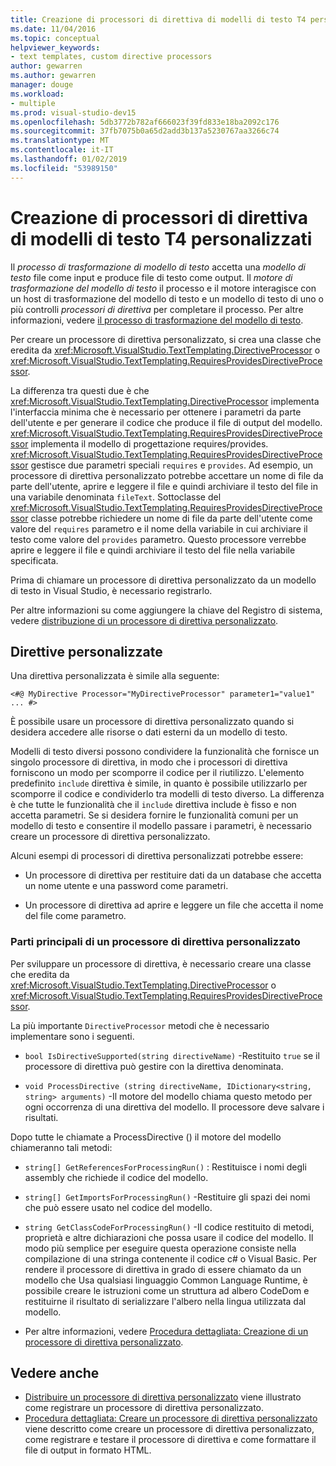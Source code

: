 ```yaml
---
title: Creazione di processori di direttiva di modelli di testo T4 personalizzati
ms.date: 11/04/2016
ms.topic: conceptual
helpviewer_keywords:
- text templates, custom directive processors
author: gewarren
ms.author: gewarren
manager: douge
ms.workload:
- multiple
ms.prod: visual-studio-dev15
ms.openlocfilehash: 5db3772b782af666023f39fd833e18ba2092c176
ms.sourcegitcommit: 37fb7075b0a65d2add3b137a5230767aa3266c74
ms.translationtype: MT
ms.contentlocale: it-IT
ms.lasthandoff: 01/02/2019
ms.locfileid: "53989150"
---
```

# <a name="creating-custom-t4-text-template-directive-processors"></a>Creazione di processori di direttiva di modelli di testo T4 personalizzati

Il *processo di trasformazione di modello di testo* accetta una *modello di testo* file come input e produce file di testo come output. Il *motore di trasformazione del modello di testo* il processo e il motore interagisce con un host di trasformazione del modello di testo e un modello di testo di uno o più controlli *processori di direttiva* per completare il processo. Per altre informazioni, vedere [il processo di trasformazione del modello di testo](../modeling/the-text-template-transformation-process.md).

Per creare un processore di direttiva personalizzato, si crea una classe che eredita da <xref:Microsoft.VisualStudio.TextTemplating.DirectiveProcessor> o <xref:Microsoft.VisualStudio.TextTemplating.RequiresProvidesDirectiveProcessor>.

La differenza tra questi due è che <xref:Microsoft.VisualStudio.TextTemplating.DirectiveProcessor> implementa l'interfaccia minima che è necessario per ottenere i parametri da parte dell'utente e per generare il codice che produce il file di output del modello. <xref:Microsoft.VisualStudio.TextTemplating.RequiresProvidesDirectiveProcessor> implementa il modello di progettazione requires/provides. <xref:Microsoft.VisualStudio.TextTemplating.RequiresProvidesDirectiveProcessor> gestisce due parametri speciali `requires` e `provides`.  Ad esempio, un processore di direttiva personalizzato potrebbe accettare un nome di file da parte dell'utente, aprire e leggere il file e quindi archiviare il testo del file in una variabile denominata `fileText`. Sottoclasse del <xref:Microsoft.VisualStudio.TextTemplating.RequiresProvidesDirectiveProcessor> classe potrebbe richiedere un nome di file da parte dell'utente come valore del `requires` parametro e il nome della variabile in cui archiviare il testo come valore del `provides` parametro. Questo processore verrebbe aprire e leggere il file e quindi archiviare il testo del file nella variabile specificata.

Prima di chiamare un processore di direttiva personalizzato da un modello di testo in Visual Studio, è necessario registrarlo.

Per altre informazioni su come aggiungere la chiave del Registro di sistema, vedere [distribuzione di un processore di direttiva personalizzato](../modeling/deploying-a-custom-directive-processor.md).

## <a name="custom-directives"></a>Direttive personalizzate

Una direttiva personalizzata è simile alla seguente:

`<#@ MyDirective Processor="MyDirectiveProcessor" parameter1="value1" ... #>`

È possibile usare un processore di direttiva personalizzato quando si desidera accedere alle risorse o dati esterni da un modello di testo.

Modelli di testo diversi possono condividere la funzionalità che fornisce un singolo processore di direttiva, in modo che i processori di direttiva forniscono un modo per scomporre il codice per il riutilizzo. L'elemento predefinito `include` direttiva è simile, in quanto è possibile utilizzarlo per scomporre il codice e condividerlo tra modelli di testo diverso. La differenza è che tutte le funzionalità che il `include` direttiva include è fisso e non accetta parametri. Se si desidera fornire le funzionalità comuni per un modello di testo e consentire il modello passare i parametri, è necessario creare un processore di direttiva personalizzato.

Alcuni esempi di processori di direttiva personalizzati potrebbe essere:

-   Un processore di direttiva per restituire dati da un database che accetta un nome utente e una password come parametri.

-   Un processore di direttiva ad aprire e leggere un file che accetta il nome del file come parametro.

### <a name="principal-parts-of-a-custom-directive-processor"></a>Parti principali di un processore di direttiva personalizzato

Per sviluppare un processore di direttiva, è necessario creare una classe che eredita da <xref:Microsoft.VisualStudio.TextTemplating.DirectiveProcessor> o <xref:Microsoft.VisualStudio.TextTemplating.RequiresProvidesDirectiveProcessor>.

La più importante `DirectiveProcessor` metodi che è necessario implementare sono i seguenti.

-   `bool IsDirectiveSupported(string directiveName)` -Restituito `true` se il processore di direttiva può gestire con la direttiva denominata.

-   `void ProcessDirective (string directiveName, IDictionary<string, string> arguments)` -Il motore del modello chiama questo metodo per ogni occorrenza di una direttiva del modello. Il processore deve salvare i risultati.

Dopo tutte le chiamate a ProcessDirective () il motore del modello chiameranno tali metodi:

-   `string[] GetReferencesForProcessingRun()` : Restituisce i nomi degli assembly che richiede il codice del modello.

-   `string[] GetImportsForProcessingRun()` -Restituire gli spazi dei nomi che può essere usato nel codice del modello.

-   `string GetClassCodeForProcessingRun()` -Il codice restituito di metodi, proprietà e altre dichiarazioni che possa usare il codice del modello. Il modo più semplice per eseguire questa operazione consiste nella compilazione di una stringa contenente il codice c# o Visual Basic. Per rendere il processore di direttiva in grado di essere chiamato da un modello che Usa qualsiasi linguaggio Common Language Runtime, è possibile creare le istruzioni come un struttura ad albero CodeDom e restituirne il risultato di serializzare l'albero nella lingua utilizzata dal modello.

-   Per altre informazioni, vedere [Procedura dettagliata: Creazione di un processore di direttiva personalizzato](../modeling/walkthrough-creating-a-custom-directive-processor.md).

## <a name="see-also"></a>Vedere anche

- [Distribuire un processore di direttiva personalizzato](../modeling/deploying-a-custom-directive-processor.md) viene illustrato come registrare un processore di direttiva personalizzato.
- [Procedura dettagliata: Creare un processore di direttiva personalizzato](../modeling/walkthrough-creating-a-custom-directive-processor.md) viene descritto come creare un processore di direttiva personalizzato, come registrare e testare il processore di direttiva e come formattare il file di output in formato HTML.